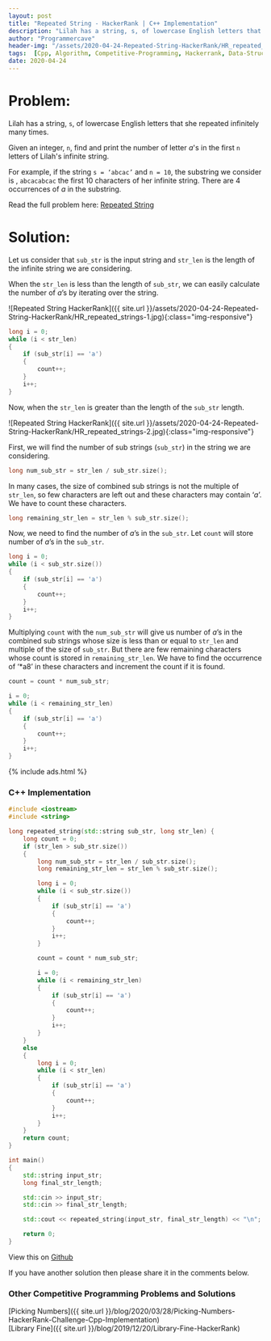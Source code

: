 ```yaml
---
layout: post
title: "Repeated String - HackerRank | C++ Implementation"
description: "Lilah has a string, s, of lowercase English letters that she repeated infinitely many times. Given an integer, n, find and print the number of letter a's in the first n letters of Lilah's infinite string.For example, if the string s = ‘abcac’ and n = 10, the substring we consider is , abcacabcac the first 10 characters of her infinite string. There are 4 occurrences of a in the substring. "
author: "Programmercave"
header-img: "/assets/2020-04-24-Repeated-String-HackerRank/HR_repeated_strings-2.jpg"
tags:  [Cpp, Algorithm, Competitive-Programming, Hackerrank, Data-Structure]
date: 2020-04-24
---
```


<h1>Problem:</h1>

Lilah has a string, `s`, of lowercase English letters that she repeated infinitely many times.

Given an integer, `n`, find and print the number of letter *a*'s in the first `n` letters of Lilah's infinite string.

For example, if the string `s = ‘abcac’` and `n = 10`, the substring we consider is , `abcacabcac` the first 10 characters of her infinite string. There are 4 occurrences of *a* in the substring. 

Read the full problem here: [Repeated String](https://www.hackerrank.com/challenges/repeated-string/copy-from/124938661?isFullScreen=false)

<h1>Solution:</h1>

Let us consider that `sub_str` is the input string and `str_len` is the length of the infinite string we are considering.

When the `str_len` is less than the length of `sub_str`, we can easily calculate the number of *a*’s by iterating over the string.

![Repeated String HackerRank]({{ site.url }}/assets/2020-04-24-Repeated-String-HackerRank/HR_repeated_strings-1.jpg){:class="img-responsive"}

```cpp
long i = 0;
while (i < str_len)
{
    if (sub_str[i] == 'a')
    {
        count++;
    }
    i++;
}
```

Now, when the `str_len` is greater than the length of the `sub_str` length.

![Repeated String HackerRank]({{ site.url }}/assets/2020-04-24-Repeated-String-HackerRank/HR_repeated_strings-2.jpg){:class="img-responsive"}

First, we will find the number of sub strings (`sub_str`) in the string we are considering.

```cpp
long num_sub_str = str_len / sub_str.size();
```

In many cases, the size of combined sub strings is not the multiple of `str_len`, so few characters are left out and these characters may contain ‘*a*’. We have to count these characters.

```cpp
long remaining_str_len = str_len % sub_str.size();
```

Now, we need to find the number of *a*’s in the `sub_str`. Let `count` will store number of *a*’s in the `sub_str`.

```cpp
long i = 0;
while (i < sub_str.size())
{
    if (sub_str[i] == 'a')
    {
        count++;
    }
    i++;
}
```

Multiplying `count` with the `num_sub_str` will give us number of *a*’s in the combined sub strings whose size is less than or equal to `str_len` and multiple of the size of `sub_str`. But there are few remaining characters whose count is stored in `remaining_str_len`. We have to find the occurrence of ‘*a8’ in these characters and increment the count if it is found.

```cpp
count = count * num_sub_str;

i = 0;
while (i < remaining_str_len)
{
    if (sub_str[i] == 'a')
    {
        count++;
    }
    i++;
}
```

{% include ads.html %}<br/>

<h3>C++ Implementation</h3>

```cpp
#include <iostream>
#include <string>

long repeated_string(std::string sub_str, long str_len) {
    long count = 0;
    if (str_len > sub_str.size())
    {
        long num_sub_str = str_len / sub_str.size();
        long remaining_str_len = str_len % sub_str.size();

        long i = 0;
        while (i < sub_str.size())
        {
            if (sub_str[i] == 'a')
            {
                count++;
            }
            i++;
        }

        count = count * num_sub_str;

        i = 0;
        while (i < remaining_str_len)
        {
            if (sub_str[i] == 'a')
            {
                count++;
            }
            i++;
        }
    }
    else
    {
        long i = 0;
        while (i < str_len)
        {
            if (sub_str[i] == 'a')
            {
                count++;
            }
            i++;
        }
    }
    return count;
}

int main()
{
    std::string input_str;
    long final_str_length;

    std::cin >> input_str;
    std::cin >> final_str_length;

    std::cout << repeated_string(input_str, final_str_length) << "\n";

    return 0;
}

```

View this on [Github](https://github.com/{{site.github_username}}/Competitive-Programming/blob/master/Hackerrank/Repeated_String.cpp)

If you have another solution then please share it in the comments below.

<h3>Other Competitive Programming Problems and Solutions</h3>
[Picking Numbers]({{ site.url }}/blog/2020/03/28/Picking-Numbers-HackerRank-Challenge-Cpp-Implementation)<br/>
[Library Fine]({{ site.url }}/blog/2019/12/20/Library-Fine-HackerRank)<br/>




